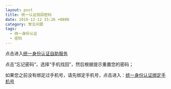 ```yaml
---
layout: post
title: 统一认证找回密码
date: 2018-12-12 15:26 +0800
category: 常见问题
tags:
  - 统一身份认证
  - 密码
---
```


点击进入[统一身份认证自助服务](http://ids.ynu.edu.cn/authserver/index.do)

点击“忘记密码“，选择“手机找回”，然后根据提示重置您的密码；

如果您之前没有绑定过手机号，请先绑定手机号，点击进入：[统一身份认证绑定手机号](https://65031141.github.io/常见问题/2018/12/12/统一身份认证绑定手机号.html)
